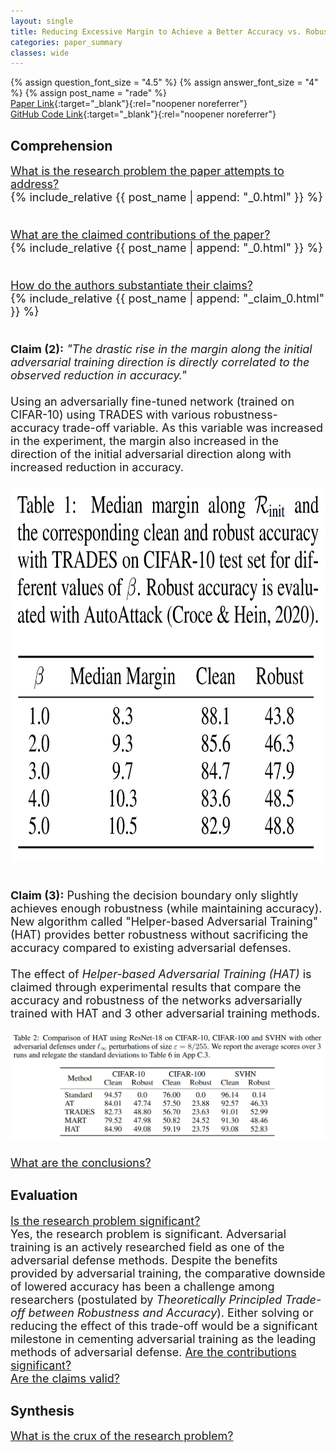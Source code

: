 ```yaml
---
layout: single
title: Reducing Excessive Margin to Achieve a Better Accuracy vs. Robustness Trade-off
categories: paper_summary
classes: wide
---
```

{% assign question_font_size = "4.5" %}
{% assign answer_font_size = "4" %}
{% assign post_name = "rade" %}
\
[Paper Link](https://openreview.net/pdf?id=Azh9QBQ4tR7){:target="_blank"}{:rel="noopener noreferrer"}\
[GitHub Code Link](https://github.com/imrahulr/hat){:target="_blank"}{:rel="noopener noreferrer"}



<h2>Comprehension</h2>
<font size= "4.5">
<ins>What is the research problem the paper attempts to address?</ins><br>
  <font size="4">
  {% include_relative {{ post_name | append: "_0.html" }} %}<br><br>
  </font>
  
<ins>What are the claimed contributions of the paper?</ins><br>
  <font size="4">
  {% include_relative {{ post_name | append: "_0.html" }} %}<br><br>
  </font>
  
<ins>How do the authors substantiate their claims?</ins><br>
  <font size="4">
  {% include_relative {{ post_name | append: "_claim_0.html" }} %}<br><br>

  <b>Claim (2):</b>  <em>"The drastic rise in the margin along the initial adversarial training direction is directly correlated to the observed reduction in accuracy."</em><br><br>
  Using an adversarially fine-tuned network (trained on CIFAR-10) using TRADES with various robustness-accuracy trade-off variable. As this variable was increased in the experiment, the margin also increased in the direction of the initial adversarial direction along with increased reduction in accuracy.<br><br>
  <a href="/assets/images/rade_1.PNG" target="_blank">
    <img src="/assets/images/rade_1.PNG" height="600" width="600"/>
  </a><br><br>
  
  <b>Claim (3):</b>  Pushing the decision boundary only slightly achieves enough robustness (while maintaining accuracy). New algorithm called "Helper-based Adversarial Training" (HAT) provides better robustness without sacrificing the accuracy compared to existing adversarial defenses.<br><br>
  The effect of <em>Helper-based Adversarial Training (HAT)</em> is claimed through experimental results that compare the accuracy and robustness of the networks adversarially trained with HAT and 3 other adversarial training methods.<br><br>
  <a href="/assets/images/rade_2.PNG" target="_blank">
    <img src="/assets/images/rade_2.PNG"/>
  </a><br><br>
  </font>
<ins>What are the conclusions?</ins>
</font>  

<h2>Evaluation</h2>
<font size="4.5">
<ins>Is the research problem significant?</ins><br>
  <font size="4">
  Yes, the research problem is significant. Adversarial training is an actively researched field as one of the adversarial defense methods. Despite the benefits provided by adversarial training, the comparative downside of lowered accuracy has been a challenge among researchers (postulated by <em>Theoretically Principled Trade-off between Robustness and Accuracy</em>). Either solving or reducing the effect of this trade-off would be a significant milestone in cementing adversarial training as the leading methods of adversarial defense.
  </font>
<ins>Are the contributions significant?</ins><br>
<ins>Are the claims valid?</ins><br>
</font>


<h2>Synthesis</h2>
<font size="4.5">
<ins>What is the crux of the research problem?</ins><br>
</font>
